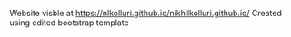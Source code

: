 Website visble at https://nlkolluri.github.io/nikhilkolluri.github.io/
Created using edited bootstrap template
